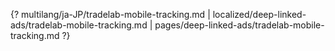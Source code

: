 {? multilang/ja-JP/tradelab-mobile-tracking.md | localized/deep-linked-ads/tradelab-mobile-tracking.md | pages/deep-linked-ads/tradelab-mobile-tracking.md ?}
